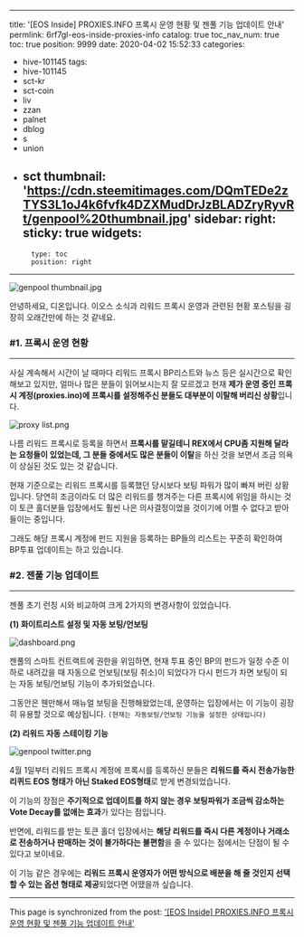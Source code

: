
---
title: '[EOS Inside] PROXIES.INFO 프록시 운영 현황 및 젠풀 기능 업데이트 안내'
permlink: 6rf7gl-eos-inside-proxies-info
catalog: true
toc_nav_num: true
toc: true
position: 9999
date: 2020-04-02 15:52:33
categories:
- hive-101145
tags:
- hive-101145
- sct-kr
- sct-coin
- liv
- zzan
- palnet
- dblog
- s
- union
- sct
thumbnail: 'https://cdn.steemitimages.com/DQmTEDe2zTYS3L1oJ4k6fvfk4DZXMudDrJzBLADZryRyvRt/genpool%20thumbnail.jpg'
sidebar:
    right:
        sticky: true
widgets:
    -
        type: toc
        position: right
---


![genpool thumbnail.jpg](https://cdn.steemitimages.com/DQmTEDe2zTYS3L1oJ4k6fvfk4DZXMudDrJzBLADZryRyvRt/genpool%20thumbnail.jpg)

안녕하세요, 디온입니다. 이오스 소식과 리워드 프록시 운영과 관련된 현황 포스팅을 굉장히 오래간만에 하는 것 같네요. 


### #1. 프록시 운영 현황
---
사실 계속해서 시간이 날 때마다 리워드 프록시 BP리스트와 뉴스 등은 실시간으로 확인해보고 있지만, 얼마나 많은 분들이 읽어보시는지 잘 모르겠고 현재 **제가 운영 중인 프록시 계정(proxies.ino)에 프록시를 설정해주신 분들도 대부분이 이탈해 버리신 상황**입니다.

![proxy list.png](https://cdn.steemitimages.com/DQmQT4cU36xasFkctrUqpvg8aCRBArf5LU1mufDAVJQiHF4/proxy%20list.png)

나름 리워드 프록시로 등록을 하면서 **프록시를 맡길테니 REX에서 CPU좀 지원해 달라는 요청들이 있었는데, 그 분들 중에서도 많은 분들이 이탈**을 하신 것을 보면서 조금 의욕이 상실된 것도 있는 것 같습니다. 

현재 기준으로는 리워드 프록시를 등록했던 당시보다 보팅 파워가 많이 빠져 버린 상황입니다. 당연히 조금이라도 더 많은 리워드를 챙겨주는 다른 프록시에 위임을 하시는 것이 토큰 홀더분들 입장에서도 훨씬 나은 의사결정이었을 것이기에 어쩔 수 없다고 받아들이는 중입니다.

그래도 해당 프록시 계정에 펀드 지원을 등록하는 BP들의 리스트는 꾸준히 확인하여 BP투표 업데이트는 하고 있습니다.

### #2. 젠풀 기능 업데이트
---


젠풀 초기 런칭 시와 비교하여 크게 2가지의 변경사항이 있었습니다.

**(1) 화이트리스트 설정 및 자동 보팅/언보팅**

![dashboard.png](https://cdn.steemitimages.com/DQmT9srfFcsoV8uaUvyMedDUun59zM8meHA6pZHm3UM6kV7/dashboard.png)

젠풀의 스마트 컨트랙트에 권한을 위임하면, 현재 투표 중인 BP의 펀드가 일정 수준 이하로 내려갔을 때 자동으로 언보팅(보팅 취소)이 되었다가 다시 펀드가 차면 보팅이 되는 자동 보팅/언보팅 기능이 추가되었습니다.

그동안은 웬만해서 매뉴얼 보팅을 진행해왔었는데, 운영하는 입장에서는 이 기능이 굉장히 유용할 것으로 예상됩니다. `(현재는 자동보팅/언보팅 기능을 설정한 상태입니다)`

**(2) 리워드 자동 스테이킹 기능**

![genpool twitter.png](https://cdn.steemitimages.com/DQmaBJqjRrJc28WoFPJKu9pRLZNPKfDfzZChTk414hZHdNc/genpool%20twitter.png)

4월 1일부터 리워드 프록시 계정에 프록시를 등록하신 분들은 **리워드를 즉시 전송가능한 리퀴드 EOS 형태가 아닌 Staked EOS형태**로 받게 변경되었습니다.

이 기능의 장점은 **주기적으로 업데이트를 하지 않는 경우 보팅파워가 조금씩 감소하는 Vote Decay를 없애는 효과**가 있다는 점입니다.

반면에, 리워드를 받는 토큰 홀더 입장에서는 **해당 리워드를 즉시 다른 계정이나 거래소로 전송하거나 판매하는 것이 불가하다는 불편함**을 줄 수 있다는 점에서는 단점이 될 수 있다고 보이네요.

이 기능 같은 경우에는 **리워드 프록시 운영자가 어떤 방식으로 배분을 해 줄 것인지 선택할 수 있는 옵션 형태로 제공**되었다면 어땠을까 싶습니다.

- - -

This page is synchronized from the post: ['[EOS Inside] PROXIES.INFO 프록시 운영 현황 및 젠풀 기능 업데이트 안내'](https://steemit.com/@donekim/6rf7gl-eos-inside-proxies-info)
